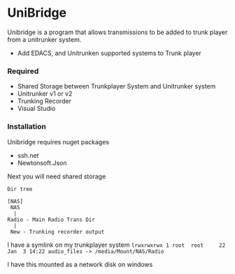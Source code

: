 # UniBridge


Unibridge is a program that allows transmissions to be added to trunk player from a unitrunker system.

  - Add EDACS, and Unitrunken supported systems to Trunk player
  

### Required

  - Shared Storage between Trunkplayer System and Unitrunker system
  - Unitrunker v1 or v2
  - Trunking Recorder
  - Visual Studio



### Installation

Unibridge requires nuget packages
- ssh.net 
- Newtonsoft.Json

Next you will need shared storage 
```
Dir tree

[NAS]
 NAS
  |
Radio - Main Radio Trans Dir
  |
 New - Trunking recorder output 
 ```

I have a symlink on my trunkplayer system
``` lrwxrwxrwx 1 root  root     22 Jan  3 14:22 audio_files -> /media/Mount/NAS/Radio ```

I have this mounted as a network disk on windows
